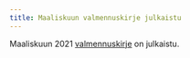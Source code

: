 ```yaml
---
title: Maaliskuun valmennuskirje julkaistu
---
```


Maaliskuun 2021 [valmennuskirje](/valmennus/2021/kirje_2021_03.pdf) on
julkaistu.
